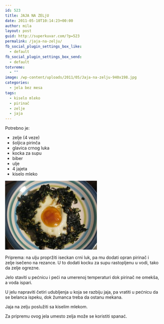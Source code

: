 ```yaml
---
id: 523
title: JAJA NA ZELjU
date: 2011-05-10T10:14:23+00:00
author: mila
layout: post
guid: http://superkuvar.com/?p=523
permalink: /jaja-na-zelju/
fb_social_plugin_settings_box_like:
  - default
fb_social_plugin_settings_box_send:
  - default
totvreme:
  - ""
image: /wp-content/uploads/2011/05/Jaja-na-zelju-940x198.jpg
categories:
  - jela bez mesa
tags:
  - kiselo mleko
  - pirinač
  - zelje
  - jaja
---
```

Potrebno je:

  * zelje (4 veze)
  * šoljica pirinča
  * glavica crnog luka
  * kocka za supu
  * biber
  * ulje
  * 4 jajeta
  * kiselo mleko

<img class="alignnone size-medium wp-image-4785" title="Jaja na zelju" src="/wp-content/uploads/2011/05/Jaja-na-zelju-300x225.jpg" alt="" width="300" height="225" /> 

Priprema: na ulju propržiti iseckan crni luk, pa mu dodati opran pirinač i zelje isečeno na rezance. U to dodati kocku za supu rastopljenu u vodi, tako da zelje ogrezne.

Jelo staviti u pećnicu i peći na umerenoj temperaturi dok pirinač ne omekša, a voda ispari.

U jelu napraviti četiri udubljenja u koja se razbiju jaja, pa vratiti u pećnicu da se belanca ispeku, dok žumanca treba da ostanu mekana.

Jaja na zelju poslužiti sa kiselim mlekom.

Za pripremu ovog jela umesto zelja može se koristiti spanać.